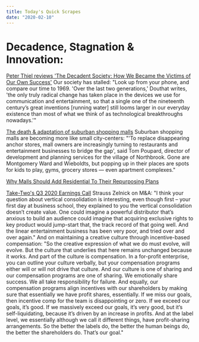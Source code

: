 ```yaml
---
title: Today's Quick Scrapes
date: "2020-02-10"
---
```


# Decadence, Stagnation & Innovation:

[Peter Thiel reviews 'The Decadent Society: How We Became the Victims of Our Own Success'](https://www.firstthings.com/article/2020/03/back-to-the-future) Our society has stalled: "Look up from your phone, and compare our time to 1969. 'Over the last two generations,' Douthat writes, 'the only truly radical change has taken place in the devices we use for communication and entertainment, so that a single one of the nineteenth century’s great inventions [running water] still looms larger in our every­day existence than most of what we think of as technological breakthroughs nowadays.'"

[The death & adaptation of suburban shopping malls](https://www.chicagotribune.com/suburbs/oak-brook/ct-ppn-suburban-malls-tl-1128-20191126-pt5ufqnu25gihddrjxwgsk3roi-story.html) Suburban shopping malls are becoming more like small city-centers: "'To replace disappearing anchor stores, mall owners are increasingly turning to restaurants and entertainment businesses to bridge the gap', said Tom Poupard, director of development and planning services for the village of Northbrook. Gone are Montgomery Ward and Wieboldts, but popping up in their places are spots for kids to play, gyms, grocery stores — even apartment complexes."

[Why Malls Should Add Residential To Their Repurposing Plans](https://www.forbes.com/sites/pamdanziger/2017/12/04/why-malls-should-add-residential-to-their-repurposing-plans/#62f2bcdd5dd2)

[Take-Two's Q3 2020 Earnings Call](https://seekingalpha.com/article/4322299-take-two-interactive-software-inc-ttwo-ceo-strauss-zelnick-on-q3-2020-results-earnings-call?part=single) Strauss Zelnick on M&A: "I think your question about vertical consolidation is interesting, even though first – your first day at business school, they explained to you the vertical consolidation doesn’t create value. One could imagine a powerful distributor that’s anxious to build an audience could imagine that acquiring exclusive rights to key product would jump-start that, the track record of that going well. And the linear entertainment business has been very poor, and tried over and over again."
And on maintaining a creative culture through incentive-based compensation: "So the creative expression of what we do must evolve, will evolve. But the culture that underlies that here remains unchanged because it works. And part of the culture is compensation. In a for-profit enterprise, you can outline your culture verbally, but your compensation programs either will or will not drive that culture. And our culture is one of sharing and our compensation programs are one of sharing. We emotionally share success. We all take responsibility for failure. And equally, our compensation programs align incentives with our shareholders by making sure that essentially we have profit shares, essentially. If we miss our goals, then incentive comp for the team is disappointing or zero. If we exceed our goals, it’s good. If we massively exceed our goals, it’s very good, but it’s self-liquidating, because it’s driven by an increase in profits. And at the label level, we essentially although we call it different things, have profit-sharing arrangements. So the better the labels do, the better the human beings do, the better the shareholders do. That’s our goal."